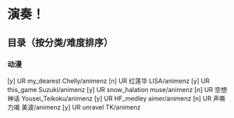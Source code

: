 # 演奏！
## 目录（按分类/难度排序）
### 动漫
[y] UR my_dearest Chelly/animenz
[n] UR 红莲华 LISA/animenz
[y] UR this_game Suzuki/animenz
[y] UR snow_halation muse/animenz
[n] UR 空想神话 Yousei_Teikoku/animenz
[y] UR HF_medley aimer/animenz
[n] UR 声嘶力竭 美波/animenz
[y] UR unravel TK/animenz
